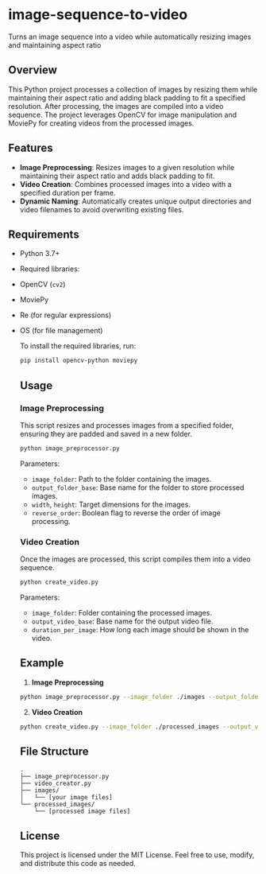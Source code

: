 # image-sequence-to-video
Turns an image sequence into a video while automatically resizing images and maintaining aspect ratio
    
## Overview
    
This Python project processes a collection of images by resizing them while maintaining their aspect ratio and adding black padding to fit a specified resolution. After processing, the images are compiled into a video sequence. The project leverages OpenCV for image manipulation and MoviePy for creating videos from the processed images.
    
## Features
    
- **Image Preprocessing**: Resizes images to a given resolution while maintaining their aspect ratio and adds black padding to fit.
- **Video Creation**: Combines processed images into a video with a specified duration per frame.
- **Dynamic Naming**: Automatically creates unique output directories and video filenames to avoid overwriting existing files.
    
## Requirements
    
- Python 3.7+
- Required libraries:
- OpenCV (`cv2`)
- MoviePy
- Re (for regular expressions)
- OS (for file management)
    
    To install the required libraries, run:
    
    ```bash
    pip install opencv-python moviepy
    ```
    
    ## Usage
    
    ### Image Preprocessing
    
    This script resizes and processes images from a specified folder, ensuring they are padded and saved in a new folder. 
    
    ```python
    python image_preprocessor.py
    ```
    
    Parameters:
    
    - `image_folder`: Path to the folder containing the images.
    - `output_folder_base`: Base name for the folder to store processed images.
    - `width`, `height`: Target dimensions for the images.
    - `reverse_order`: Boolean flag to reverse the order of image processing.
    
    ### Video Creation
    
    Once the images are processed, this script compiles them into a video sequence.
    
    ```python
    python create_video.py
    ```
    
    Parameters:
    
    - `image_folder`: Folder containing the processed images.
    - `output_video_base`: Base name for the output video file.
    - `duration_per_image`: How long each image should be shown in the video.
    
    ## Example
    
    1. **Image Preprocessing**
    
    ```bash
    python image_preprocessor.py --image_folder ./images --output_folder_base ./processed_images --width 1920 --height 1080
    ```
    
    2. **Video Creation**
    
    ```bash
    python create_video.py --image_folder ./processed_images --output_video_base output_video.mp4 --duration_per_image 0.18
    ```
    
    ## File Structure
    
    ```
    .
    ├── image_preprocessor.py
    ├── video_creator.py
    ├── images/
    │   └── [your image files]
    └── processed_images/
        └── [processed image files]
    ```
    
    ## License
    
    This project is licensed under the MIT License. Feel free to use, modify, and distribute this code as needed. 
    
